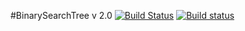 #BinarySearchTree v 2.0
[![Build Status](https://travis-ci.org/MityakovSA/BinarySearchTree.svg?branch=master)](https://travis-ci.org/MityakovSA/BinarySearchTree)
[![Build status](https://ci.appveyor.com/api/projects/status/4lsdw71wgvgd9jio/branch/master?svg=true)](https://ci.appveyor.com/project/MityakovSA/binarysearchtree/branch/master)
